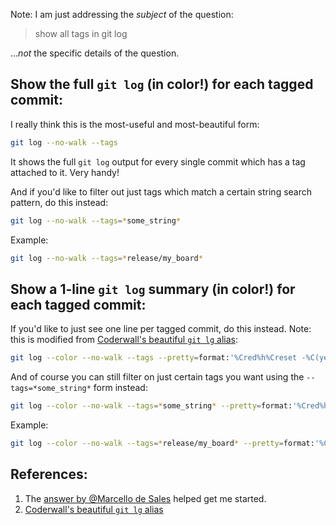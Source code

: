 <!--
https://stackoverflow.com/a/69275540/4561887
-->

Note: I am just addressing the _subject_ of the question: 

> show all tags in git log

..._not_ the specific details of the question.

## Show the full `git log` (in color!) for each tagged commit:

I really think this is the most-useful and most-beautiful form:

```bash
git log --no-walk --tags
```

It shows the full `git log` output for every single commit which has a tag attached to it. Very handy!

And if you'd like to filter out just tags which match a certain string search pattern, do this instead: 

```bash
git log --no-walk --tags=*some_string*
```

Example:
```bash
git log --no-walk --tags=*release/my_board*
```

## Show a 1-line `git log` summary (in color!) for each tagged commit:

If you'd like to just see one line per tagged commit, do this instead. Note: this is modified from [Coderwall's beautiful `git lg` alias][1]: 

```bash
git log --color --no-walk --tags --pretty=format:'%Cred%h%Creset -%C(yellow)%d%Creset %s %Cgreen(%cr) %C(bold blue)<%an>%Creset' --abbrev-commit
```

And of course you can still filter on just certain tags you want using the `--tags=*some_string*` form instead:

```bash
git log --color --no-walk --tags=*some_string* --pretty=format:'%Cred%h%Creset -%C(yellow)%d%Creset %s %Cgreen(%cr) %C(bold blue)<%an>%Creset' --abbrev-commit
```

Example:
```bash
git log --color --no-walk --tags=*release/my_board* --pretty=format:'%Cred%h%Creset -%C(yellow)%d%Creset %s %Cgreen(%cr) %C(bold blue)<%an>%Creset' --abbrev-commit
```

## References:
1. The [answer by @Marcello de Sales][2] helped get me started.
1. [Coderwall's beautiful `git lg` alias][1]


  [1]: https://coderwall.com/p/euwpig/a-better-git-log
  [2]: https://stackoverflow.com/a/25777221/4561887

